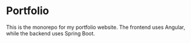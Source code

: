 # Portfolio

This is the monorepo for my portfolio website. The frontend uses Angular, while the backend uses Spring Boot.
